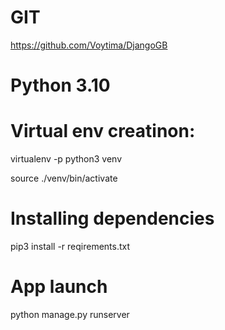 # GIT
https://github.com/Voytima/DjangoGB

# Python 3.10

# Virtual env creatinon:

virtualenv -p python3 venv

source ./venv/bin/activate

# Installing dependencies

pip3 install -r reqirements.txt

# App launch

python manage.py runserver
